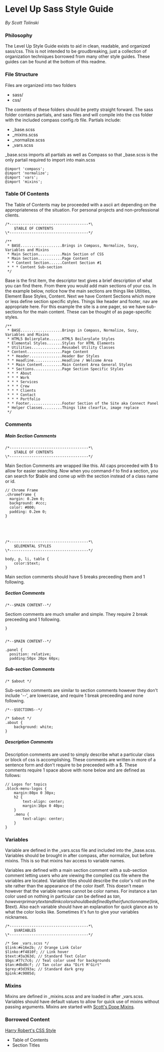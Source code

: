 # Level Up Sass Style Guide
*By Scott Tolinski*

### Philosophy
The Level Up Style Guide exists to aid in clean, readable, and organized sass/css. This is not intended to be groudbreaking, just a collection of organization techniques borrowed from many other style guides. These guides can be found at the bottom of this readme.

### File Structure
Files are organized into two folders

- sass/
- css/

The contents of these folders should be pretty straight forward. The sass folder contains partials, and sass files and will compile into the css folder with the included compass config.rb file. Partials include:

- _base.scss
- _mixins.scss
- _normalize.scss
- _vars.scss

_base.scss imports all partials as well as Compass so that _base.scss is the only partail required to import into main.scss

	@import 'compass';
	@import 'normalize';
	@import 'vars';
	@import 'mixins';

### Table Of Contents
The Table of Contents may be proceeded with a ascii art depending on the appropriateness of the situation. For personal projects and non-professional clients.

    /*------------------------------------*\
        $TABLE OF CONTENTS
    \*------------------------------------*/
    
    /**
     * BASE...................Brings in Compass, Normalize, Susy, Variables and Mixins
     * Main Section...........Main Section of CSS
     * Main Section...........Page Content
     * * Content Section......Content Section #1
     * * * Content Sub-section
     */
Base is the first item, the descriptor text gives a brief description of what you can find there. From there you would add main sections of your css. In the example below, notice how the main sections are things like Utilities, Element Base Styles, Content. Next we have Content Sections which more or less define section specific styles. Things like header and footer, nav are appropriate here. For this example the site is a one pager, so we have sub-sections for the main content. These can be thought of as page-specific styles.

    /**
     * BASE...................Brings in Compass, Normalize, Susy, Variables and Mixins
     * HTML5 Bolierplate......HTML5 Boilerplate Styles
     * Elemental Styles.......Styles for HTML Elements
     * Utilities..............Reusabel Utility Classes
     * Content................Page Content
     * * Header...............Header Bar Styles
     * * Headline.............Headline / Welcome Area
     * * Main Content.........Main Content Area General Styles
     * * Sections.............Page Section Specific Styles
     * * * About
     * * * Work
     * * * Services
     * * * Crew
     * * * Clients
     * * * Contact
     * * * Portfolio
     * * Footer...............Footer Section of the Site aka Connect Panel
     * Helper Classes.........Things like clearfix, image replace
     */
   
### Comments
##### Main Section Comments
    /*------------------------------------*\
        $TABLE OF CONTENTS
    \*------------------------------------*/
   Main Section Comments are wrapped like this. All caps proceeded with $ to allow for easier searching. Now when you command-f to find a section, you can search for $table and come up with the section instead of a class name or id.
   
    // Chrome Frame
    .chromeframe {
      margin: 0.2em 0;
      background: #ccc;
      color: #000;
      padding: 0.2em 0;
    }





    /*------------------------------------*\
        $ELEMENTAL STYLES
    \*------------------------------------*/

    body, p, li, table {
    	color:$text;
    }
 Main section comments should have 5 breaks preceeding them and 1 following.   
 
    
   
#####    Section Comments

    /*--$MAIN CONTENT--*/
Sectiom comments are much smaller and simple. They require 2 break preceeding and 1 following.

    }


    /*--$MAIN CONTENT--*/

    .panel {
      position: relative;
      padding:50px 20px 60px;

##### Sub-section Comments

    /* $about */

Sub-section comments are similar to section comments however they don't include '--', are lowercase, and require 1 break preceeding and none following.

    /*--$SECTIONS--*/

    /* $about */
    .about {
    	background: white;
    }


##### Description Comments

Description comments are used to simply describe what a particular class or block of css is accomplishing. These comments are written in more of a sentence form and don't require to be preceeded with a $. These comments require 1 space above with none below and are defined as follows:

    // Logos for topics
    .block-menu-logos {
        margin:80px 0 30px;
        h2 {
            text-align: center;
            margin:10px 0 40px;
        }
        .menu {
            text-align: center;
        }
    }

### Variables

Variable are defined in the _vars.scss file and included into the _base.scss. Variables should be brought in after compass, after normalize, but before mixins. This is so that mixins hav access to variable names.

Variables are defined with a main section comment with a sub-section comment letting users who are viewing the complied css file where the variables are located. Variable titles should describe the color's roll on the site rather than the appearance of the color itself. This doesn't mean however that the variable names cannot be color names. For instance a tan color used on nothing in particular can be defined  as $tan, however primary text and link colors should be defined by their function name ($link, $text). Also each variable should have an explanation for quick glance as to what the color looks like. Sometimes it's fun to give your variables nicknames.
    
    /*------------------------------------*\
        $VARIABLES
    \*------------------------------------*/
    
    /* See _vars.scss */
    $link:#e16e2b; // Orange Link Color
    $linko:#f4810f; // Link hover
    $text:#3a363d; // Standard Text Color
    $bgs:#77c7c6; // Teal color used for backgrounds
    $tan:#dbd8cf; // Tan color aka "Dirt M'Girt"
    $grey:#3d393a; // Standard dark grey
    $pink:#c9005d;



### Mixins

Mixins are defined in _mixins.scss and are loaded in after _vars.scss. Variables should have default values to allow for quick use of mixins without passing arguments. Mixins are started with [Scott's Dope Mixins](https://github.com/stolinski/Scotts-Dope-Mixins).


### Borrowed Content
[Harry Robert's CSS Style](http://csswizardry.com/2012/04/my-html-css-coding-style/)

* Table of Contents
* Section Titles 
